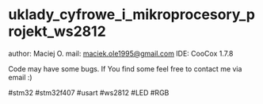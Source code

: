 # uklady_cyfrowe_i_mikroprocesory_projekt_ws2812

author: Maciej O.
mail:   maciek.ole1995@gmail.com
IDE:    CooCox 1.7.8

Code may have some bugs. If You find some feel free to contact me via email :)

#stm32 #stm32f407 #usart #ws2812 #LED #RGB
